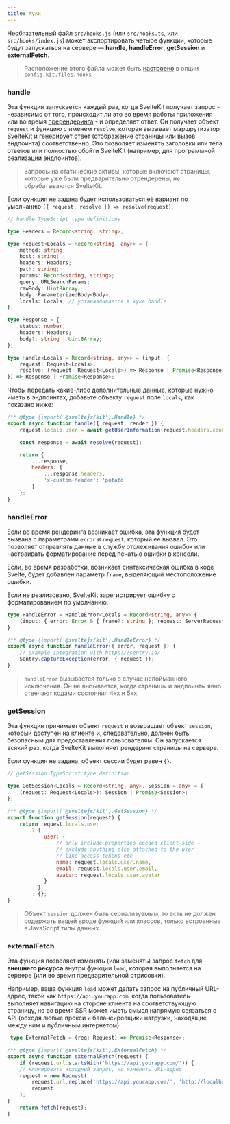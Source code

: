 ```yaml
---
title: Хуки
---
```


Необязательный файл `src/hooks.js` (или `src/hooks.ts`, или `src/hooks/index.js`) может экспортировать четыре функции, которые будут запускаться на сервере — **handle**, **handleError**, **getSession** и **externalFetch**.

> Расположение этого файла может быть [настроено](#konfiguracziya-files) в опции `config.kit.files.hooks`

### handle

Эта функция запускается каждый раз, когда SvelteKit получает запрос - независимо от того, происходит ли это во время работы приложения или во время [пререндеринга](#ssr-and-javascript-prerender) - и определяет ответ. Он получает объект `request` и функцию с именем `resolve`, которая вызывает маршрутизатор SvelteKit и генерирует ответ (отображение страницы или вызов эндпоинта) соответственно. Это позволяет изменять заголовки или тела ответов или полностью обойти SvelteKit (например, для программной реализации эндпоинтов).

> Запросы на статические активы, которые включают страницы, которые уже были предварительно отрендерены, _не_ обрабатываются SvelteKit.

Если функция не задана будет использоваться её вариант по умолчанию `({ request, resolve }) => resolve(request)`.

```ts
// handle TypeScript type definitions

type Headers = Record<string, string>;

type Request<Locals = Record<string, any>> = {
	method: string;
	host: string;
	headers: Headers;
	path: string;
	params: Record<string, string>;
	query: URLSearchParams;
	rawBody: Uint8Array;
 	body: ParameterizedBody<Body>;
 	locals: Locals; // устанавливается в хуке handle
};

type Response = {
	status: number;
 	headers: Headers;
 	body?: string | Uint8Array;
};

type Handle<Locals = Record<string, any>> = (input: {
 	request: Request<Locals>;
 	resolve: (request: Request<Locals>) => Response | Promise<Response>;
}) => Response | Promise<Response>;
```
Чтобы передать какие-либо дополнительные данные, которые нужно иметь в эндпоинтах, добавьте объекту `request` поле `locals`, как показано ниже:

```js
/** @type {import('@sveltejs/kit').Handle} */
export async function handle({ request, render }) {
	request.locals.user = await getUserInformation(request.headers.cookie);

	const response = await resolve(request);

	return {
		...response,
		headers: {
			...response.headers,
			'x-custom-header': 'potato'
		}
	};
}
```


### handleError

Если во время рендеринга возникает ошибка, эта функция будет вызвана с параметрами `error` и `request`, который ее вызвал. Это позволяет отправлять данные в службу отслеживания ошибок или настраивать форматирование перед печатью ошибки в консоли.

Если, во время разработки, возникает синтаксическая ошибка в коде Svelte, будет добавлен параметр `frame`, выделяющий местоположение ошибки.

Если не реализовано, SvelteKit зарегистрирует ошибку с форматированием по умолчанию.

```ts
type HandleError = HandleError<Locals = Record<string, any>> {
	(input: { error: Error & { frame?: string }; request: ServerRequest<Locals> }): void;
}
```

```js
/** @type {import('@sveltejs/kit').HandleError} */
export async function handleError({ error, request }) {
	// example integration with https://sentry.io/
	Sentry.captureException(error, { request });
}
```

> `handleError` вызывается только в случае непойманного исключения. Он не вызывается, когда страницы и эндпоинты явно отвечают кодами состояния 4xx и 5xx.


### getSession

Эта функция принимает объект `request` и возвращает объект `session`, который [доступен на клиенте](#moduli-$app-stores) и, следовательно, должен быть безопасным для предоставления пользователям. Он запускается всякий раз, когда SvelteKit выполняет рендеринг страницы на сервере.

Если функция не задана, объект сессии будет равен `{}`.

```ts
// getSession TypeScript type definition

type GetSession<Locals = Record<string, any>, Session = any> = {
	(request: Request<Locals>): Session | Promise<Session>;
};
```

```js
/** @type {import('@sveltejs/kit').GetSession} */
export function getSession(request) {
	return request.locals.user
 		? {
			user: {
				// only include properties needed client-side —
				// exclude anything else attached to the user
				// like access tokens etc
				name: request.locals.user.name,
				email: request.locals.user.email,
				avatar: request.locals.user.avatar
			}
 		  }
 		: {};
}
```

> Объект `session` должен быть сериализуемым, то есть не должен содержать вещей вроде функций или классов, только встроенные в JavaScript типы данных.


### externalFetch

Эта функция позволяет изменять (или заменять) запрос `fetch` для **внешнего ресурса** внутри функции `load`, которая выполняется на сервере (или во время предварительной отрисовки).

Например, ваша функция `load` может делать запрос на публичный URL-адрес, такой как `https://api.yourapp.com`, когда пользователь выполняет навигацию на стороне клиента на соответствующую страницу, но во время SSR может иметь смысл напрямую связаться с API (обходя любые прокси и балансировщики нагрузки, находящие между ним и публичным интернетом).

```ts
 type ExternalFetch = (req: Request) => Promise<Response>;
```

```js
/** @type {import('@sveltejs/kit').ExternalFetch} */
export async function externalFetch(request) {
	if (request.url.startsWith('https://api.yourapp.com/')) {
	// клонировать исходный запрос, но изменить URL-адрес
	request = new Request(
		request.url.replace('https://api.yourapp.com/', 'http://localhost:9999/'),
		request
	);
}
	return fetch(request);
}
```